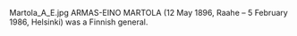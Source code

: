 Martola_A_E.jpg ARMAS-EINO MARTOLA (12 May 1896, Raahe – 5 February 1986, Helsinki) was a Finnish general.
